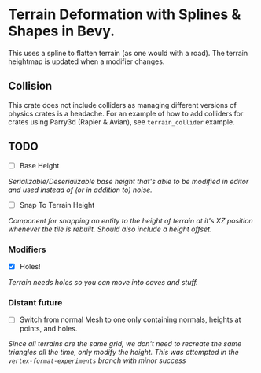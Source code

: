 
# Terrain Deformation with Splines & Shapes in Bevy.

This uses a spline to flatten terrain (as one would with a road). The terrain heightmap is updated when a modifier changes.

## Collision

This crate does not include colliders as managing different versions of physics crates is a headache. For an example of how to add colliders for crates using Parry3d (Rapier & Avian), see `terrain_collider` example.

## TODO

- [ ] Base Height

*Serializable/Deserializable base height that's able to be modified in editor and used instead of (or in addition to) noise.*

- [ ] Snap To Terrain Height

*Component for snapping an entity to the height of terrain at it's XZ position whenever the tile is rebuilt. Should also include a height offset.*

### Modifiers

- [X] Holes!

*Terrain needs holes so you can move into caves and stuff.*

### Distant future

- [ ] Switch from normal Mesh to one only containing normals, heights at points, and holes.

*Since all terrains are the same grid, we don't need to recreate the same triangles all the time, only modify the height. This was attempted in the `vertex-format-experiments` branch with minor success*